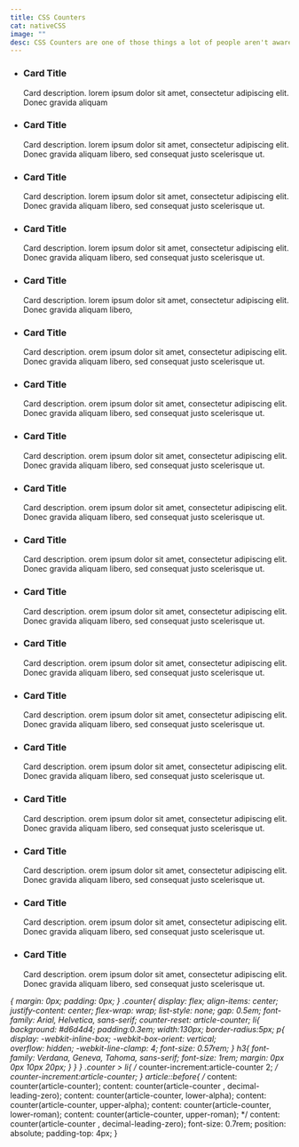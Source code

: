 ```yaml
---
title: CSS Counters
cat: nativeCSS
image: ""
desc: CSS Counters are one of those things a lot of people aren't aware of. CSS Counters are a method of controlling number values in generated content, using the counter-reset and counter-increment properties. No Javascript required. 
---
```


<html-code>
<ul class="counter">
  <li>
    <article>
      <h3>Card Title</h3>
      <p>Card description. lorem ipsum dolor sit amet, consectetur adipiscing elit. Donec gravida aliquam </p>
    </article>
  </li>
  <li>
    <article>
      <h3>Card Title</h3>
      <p>Card description. lorem ipsum dolor sit amet, consectetur adipiscing elit. Donec gravida aliquam libero, sed consequat justo scelerisque ut. </p>
    </article>
  </li>
  <li>
    <article>
      <h3>Card Title</h3>
      <p>Card description. lorem ipsum dolor sit amet, consectetur adipiscing elit. Donec gravida aliquam libero, sed consequat justo scelerisque ut. </p>
    </article>
  </li>
  <li>
    <article>
      <h3>Card Title</h3>
      <p>Card description. lorem ipsum dolor sit amet, consectetur adipiscing elit. Donec gravida aliquam libero, sed consequat justo scelerisque ut. </p>
    </article>
  </li>
  <li>
    <article>
      <h3>Card Title</h3>
      <p>Card description. lorem ipsum dolor sit amet, consectetur adipiscing elit. Donec gravida aliquam libero, </p>
    </article>
  </li>
  <li>
    <article>
      <h3>Card Title</h3>
      <p>Card description. orem ipsum dolor sit amet, consectetur adipiscing elit. Donec gravida aliquam libero, sed consequat justo scelerisque ut. </p>
    </article>
  </li>
  <li>
    <article>
      <h3>Card Title</h3>
      <p>Card description. orem ipsum dolor sit amet, consectetur adipiscing elit. Donec gravida aliquam libero, sed consequat justo scelerisque ut. </p>
    </article>
  </li>
  <li>
    <article>
      <h3>Card Title</h3>
      <p>Card description. orem ipsum dolor sit amet, consectetur adipiscing elit. Donec gravida aliquam libero, sed consequat justo scelerisque ut. </p>
    </article>
  </li>
  <li>
    <article>
      <h3>Card Title</h3>
      <p>Card description. orem ipsum dolor sit amet, consectetur adipiscing elit. Donec gravida aliquam libero, sed consequat justo scelerisque ut. </p>
    </article>
  </li>
  <li>
    <article>
      <h3>Card Title</h3>
      <p>Card description. orem ipsum dolor sit amet, consectetur adipiscing elit. Donec gravida aliquam libero, sed consequat justo scelerisque ut. </p>
    </article>
  </li>
  <li>
    <article>
      <h3>Card Title</h3>
      <p>Card description. orem ipsum dolor sit amet, consectetur adipiscing elit. Donec gravida aliquam libero, sed consequat justo scelerisque ut. </p>
    </article>
  </li>
  <li>
    <article>
      <h3>Card Title</h3>
      <p>Card description. orem ipsum dolor sit amet, consectetur adipiscing elit. Donec gravida aliquam libero, sed consequat justo scelerisque ut. </p>
    </article>
  </li>
  <li>
    <article>
      <h3>Card Title</h3>
      <p>Card description. orem ipsum dolor sit amet, consectetur adipiscing elit. Donec gravida aliquam libero, sed consequat justo scelerisque ut. </p>
    </article>
  </li>
  <li>
    <article>
      <h3>Card Title</h3>
      <p>Card description. orem ipsum dolor sit amet, consectetur adipiscing elit. Donec gravida aliquam libero, sed consequat justo scelerisque ut. </p>
    </article>
  </li>
  <li>
    <article>
      <h3>Card Title</h3>
      <p>Card description. orem ipsum dolor sit amet, consectetur adipiscing elit. Donec gravida aliquam libero, sed consequat justo scelerisque ut. </p>
    </article>
  </li>
  <li>
    <article>
      <h3>Card Title</h3>
      <p>Card description. orem ipsum dolor sit amet, consectetur adipiscing elit. Donec gravida aliquam libero, sed consequat justo scelerisque ut. </p>
    </article>
  </li>
  <li>
    <article>
      <h3>Card Title</h3>
      <p>Card description. orem ipsum dolor sit amet, consectetur adipiscing elit. Donec gravida aliquam libero, sed consequat justo scelerisque ut. </p>
    </article>
  </li>
  <li>
    <article>
      <h3>Card Title</h3>
      <p>Card description. orem ipsum dolor sit amet, consectetur adipiscing elit. Donec gravida aliquam libero, sed consequat justo scelerisque ut. </p>
    </article>
  </li>
</ul>


</html-code>

<css-code>*{
  margin: 0px;
  padding: 0px;
}
.counter{
  display: flex;
  align-items: center;
  justify-content: center;
  flex-wrap: wrap;
  list-style: none;
  gap: 0.5em;
  font-family: Arial, Helvetica, sans-serif;
  counter-reset: article-counter;
  li{
     background: #d6d4d4;
     padding:0.3em;
     width:130px;
     border-radius:5px;
     p{
      display: -webkit-inline-box;
      -webkit-box-orient: vertical;  
      overflow: hidden;
      -webkit-line-clamp: 4;
      font-size: 0.57rem;
     }
     h3{
      font-family: Verdana, Geneva, Tahoma, sans-serif;
      font-size: 1rem;
      margin: 0px 0px 10px 20px;
     }
  }
}
.counter > li{
  /*
  counter-increment:article-counter 2; 
  */
  counter-increment:article-counter;
}
article::before{
  /*
  content: counter(article-counter);
  content: counter(article-counter , decimal-leading-zero);
  content: counter(article-counter, lower-alpha);
  content: counter(article-counter, upper-alpha);
  content: counter(article-counter, lower-roman);
  content: counter(article-counter, upper-roman);
   */
 content: counter(article-counter , decimal-leading-zero);
 font-size: 0.7rem;
 position: absolute;
 padding-top: 4px;
}

</css-code>
